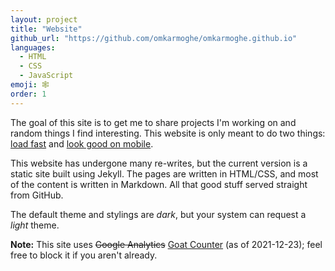 ```yaml
---
layout: project
title: "Website"
github_url: "https://github.com/omkarmoghe/omkarmoghe.github.io"
languages:
  - HTML
  - CSS
  - JavaScript
emoji: 🕸
order: 1
---
```


The goal of this site is to get me to share projects I'm working on and random things I find interesting. This website is only meant to do two things: <u>load fast</u> and <u>look good on mobile</u>.

This website has undergone many re-writes, but the current version is a static site built using Jekyll. The pages are written in HTML/CSS, and most of the content is written in Markdown. All that good stuff served straight from GitHub.

The default theme and stylings are _dark_, but your system can request a _light_ theme.

**Note:** This site uses ~~Google Analytics~~ [Goat Counter](https://www.goatcounter.com/) (as of 2021-12-23); feel free to block it if you aren't already.
